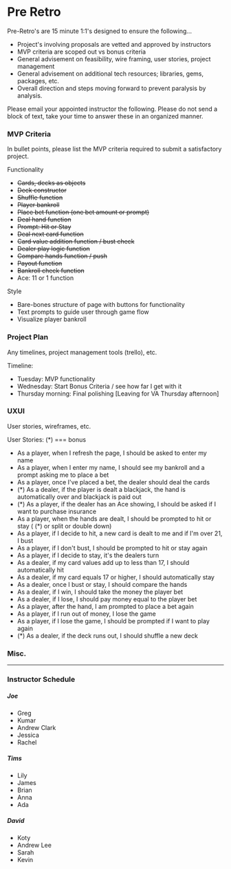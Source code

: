  # Pre Retro

Pre-Retro's are 15 minute 1:1's designed to ensure the following...

- Project's involving proposals are vetted and approved by instructors
- MVP criteria are scoped out vs bonus criteria
- General advisement on feasibility, wire framing, user stories, project management
- General advisement on additional tech resources; libraries, gems, packages, etc.
- Overall direction and steps moving forward to prevent paralysis by analysis.


Please email your appointed instructor the following. Please do not send a block of text, take your time to answer these in an organized manner.


### MVP Criteria
In bullet points, please list the MVP criteria required to submit a satisfactory project.

Functionality

- ~~Cards, decks as objects~~
- ~~Deck constructor~~
- ~~Shuffle function~~
- ~~Player bankroll~~
- ~~Place bet function (one bet amount or prompt)~~
- ~~Deal hand function~~
- ~~Prompt: Hit or Stay~~
- ~~Deal next card function~~
- ~~Card value addition function / bust check~~
- ~~Dealer play logic function~~
- ~~Compare hands function / push~~
- ~~Payout function~~
- ~~Bankroll check function~~
- Ace: 11 or 1 function

Style
- Bare-bones structure of page with buttons for functionality
- Text prompts to guide user through game flow
- Visualize player bankroll

### Project Plan
Any timelines, project management tools (trello), etc.

Timeline:
- Tuesday: MVP functionality
- Wednesday: Start Bonus Criteria / see how far I get with it
- Thursday morning: Final polishing [Leaving for VA Thursday afternoon]

### UXUI
User stories, wireframes, etc.

User Stories:
(*) === bonus

- As a player, when I refresh the page, I should be asked to enter my name
- As a player, when I enter my name, I should see my bankroll and a prompt asking me to place a bet
- As a player, once I've placed a bet, the dealer should deal the cards
- (*) As a dealer, if the player is dealt a blackjack, the hand is automatically over and blackjack is paid out
- (*) As a player, if the dealer has an Ace showing, I should be asked if I want to purchase insurance
- As a player, when the hands are dealt, I should be prompted to hit or stay ( (*) or split or double down)
- As a player, if I decide to hit, a new card is dealt to me and if I'm over 21, I bust
- As a player, if I don't bust, I should be prompted to hit or stay again
- As a player, if I decide to stay, it's the dealers turn
- As a dealer, if my card values add up to less than 17, I should automatically hit
- As a dealer, if my card equals 17 or higher, I should automatically stay
- As a dealer, once I bust or stay, I should compare the hands
- As a dealer, if I win, I should take the money the player bet
- As a dealer, if I lose, I should pay money equal to the player bet
- As a player, after the hand, I am prompted to place a bet again
- As a player, if I run out of money, I lose the game
- As a player, if I lose the game, I should be prompted if I want to play again
- (*) As a dealer, if the deck runs out, I should shuffle a new deck

### Misc.









<!-- 
### Bonus Criteria
Please list bonus features you wish to accomplish time pending.
- Multiple bet amount
- Blackjack check function
- Split function
- Double Down function
- Better styling to make it look like a casino table
- Image sprites for cards
- Flip card / deal animation
- Break out everything into classes
- Can't bet more than you have in the bank
- Dealer has one card face down
- Insurance check function
- Dealer face down card isn't inspectable
- Some animation when you win money / get blackjack
- Keep track of how much you've won & lost
- Game stats (win percentage; ROI) -->






-----

### Instructor Schedule
##### Joe
- Greg
- Kumar
- Andrew Clark
- Jessica
- Rachel

##### Tims
- Lily
- James
- Brian
- Anna
- Ada

##### David
- Koty
- Andrew Lee
- Sarah
- Kevin
